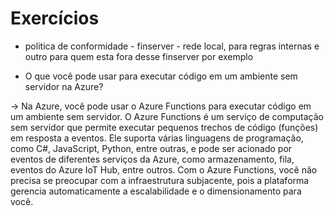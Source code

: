 # Exercícios

* politica de conformidade - finserver - rede local, para regras internas e outro para quem esta fora desse finserver por exemplo



* O que você pode usar para executar código em um ambiente sem servidor na Azure?

\-> Na Azure, você pode usar o Azure Functions para executar código em um ambiente sem servidor. O Azure Functions é um serviço de computação sem servidor que permite executar pequenos trechos de código (funções) em resposta a eventos. Ele suporta várias linguagens de programação, como C#, JavaScript, Python, entre outras, e pode ser acionado por eventos de diferentes serviços da Azure, como armazenamento, fila, eventos do Azure IoT Hub, entre outros. Com o Azure Functions, você não precisa se preocupar com a infraestrutura subjacente, pois a plataforma gerencia automaticamente a escalabilidade e o dimensionamento para você.
